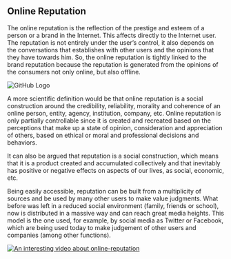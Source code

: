 ## Online Reputation

The online reputation is the reflection of the prestige and esteem of a person or a brand in the Internet. This affects directly to the Internet user. The reputation is not entirely under the user’s control, it also depends on the conversations that establishes with other users and the opinions that they have towards him. So, the online reputation is tightly linked to the brand reputation because the reputation is generated from the opinions of the consumers not only online, but also offline.

![GitHub Logo](http://resilientdigital.com/wp-content/uploads/2015/05/reputation-management.png)

A more scientific definition would be that online reputation is a social construction around the credibility, reliability, morality and coherence of an online person, entity, agency, institution, company, etc. Online reputation is only partially controllable since it is created and recreated based on the perceptions that make up a state of opinion, consideration and appreciation of others, based on ethical or moral and professional decisions and behaviors.

It can also be argued that reputation is a social construction, which means that it is a product created and accumulated collectively and that inevitably has positive or negative effects on aspects of our lives, as social, economic, etc.

Being easily accessible, reputation can be built from a multiplicity of sources and be used by many other users to make value judgments. What before was left in a reduced social environment (family, friends or school), now is distributed in a massive way and can reach great media heights. This model is the one used, for example, by social media as Twitter or Facebook, which are being used today to make judgement of other users and companies (among other functions). 

[![An interesting video about online-reputation](https://img.youtube.com/vi/Q5DAe6dYVy/.0jpg)](https://youtu.be/Q5DAe6dYVy0 "An interesting video about online-reputation")